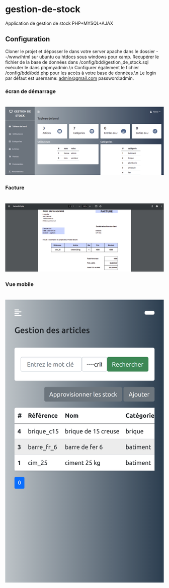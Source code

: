 # gestion-de-stock

Application de gestion de stock PHP+MYSQL+AJAX

## Configuration
Cloner le projet et déposser le dans votre server apache dans le dossier --/www/html sur ubuntu ou htdocs sous windows pour xamp.
Recupérer le fichier de la base de données dans /config/bdd/gestion_de_stock.sql exécuter le dans phpmyadmin.\n
Configurer également le fichier /config/bdd/bdd.php pour les accès à votre base de données.\n
Le login par défaut est username: admin@gmail.com password:admin.


### écran de démarrage

# ![demarrage](https://github.com/hanseroland/gestion-de-stock/blob/main/captures/homeGes.png)

### Facture

# ![facture](https://github.com/hanseroland/gestion-de-stock/blob/main/captures/facture.png)

### Vue mobile

# ![mbile](https://github.com/hanseroland/gestion-de-stock/blob/main/captures/localhost_gestion-de-stock_articles.php(iPhone%206_7_8%20Plus).png)


